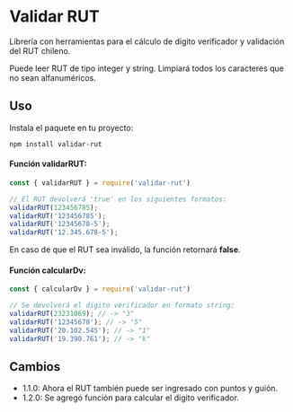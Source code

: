 # Validar RUT

Librería con herramientas para el cálculo de digito verificador y validación del RUT chileno.

Puede leer RUT de tipo integer y string. Limpiará todos los caracteres que no sean alfanuméricos.

## Uso

Instala el paquete en tu proyecto:
```
npm install validar-rut
```

#### Función **validarRUT**:

```javascript
const { validarRUT } = require('validar-rut')
```

```javascript
// El RUT devolverá 'true' en los siguientes formatos:
validarRUT(123456785);
validarRUT('123456785');
validarRUT('12345678-5');
validarRUT('12.345.678-5');
```

En caso de que el RUT sea inválido, la función retornará **false**.

#### Función **calcularDv**:

```javascript
const { calcularDv } = require('validar-rut')
```

```javascript
// Se devolverá el digito verificador en formato string:
validarRUT(23231069); // -> "3"
validarRUT('12345678'); // -> "5"
validarRUT('20.102.545'); // -> "1"
validarRUT('19.390.761'); // -> "k"
```

## Cambios

+ 1.1.0: Ahora el RUT también puede ser ingresado con puntos y guión.
+ 1.2.0: Se agregó función para calcular el digito verificador.